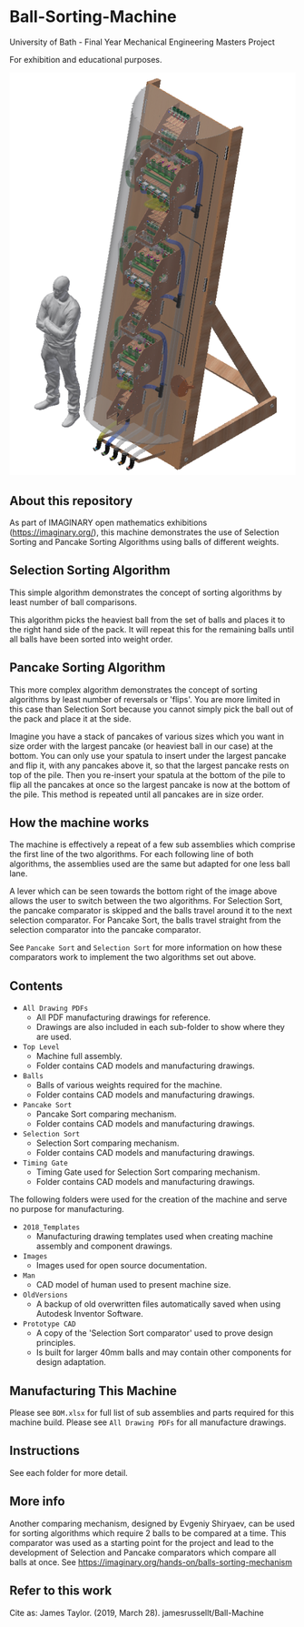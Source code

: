 # Ball-Sorting-Machine
University of Bath - Final Year Mechanical Engineering Masters Project

For exhibition and educational purposes.

![logo](https://github.com/jamesrussellt/Ball-Machine/blob/master/Images/Top_Assy.png)

## About this repository
As part of IMAGINARY open mathematics exhibitions (https://imaginary.org/), this machine demonstrates the use of Selection Sorting and Pancake Sorting Algorithms using balls of different weights.

## Selection Sorting Algorithm
This simple algorithm demonstrates the concept of sorting algorithms by least number of ball comparisons.

This algorithm picks the heaviest ball from the set of balls and places it to the right hand side of the pack. It will repeat this for the remaining balls until all balls have been sorted into weight order.

## Pancake Sorting Algorithm
This more complex algorithm demonstrates the concept of sorting algorithms by least number of reversals or 'flips'. You are more limited in this case than Selection Sort because you cannot simply pick the ball out of the pack and place it at the side.

Imagine you have a stack of pancakes of various sizes which you want in size order with the largest pancake (or heaviest ball in our case) at the bottom. You can only use your spatula to insert under the largest pancake and flip it, with any pancakes above it, so that the largest pancake rests on top of the pile. Then you re-insert your spatula at the bottom of the pile to flip all the pancakes at once so the largest pancake is now at the bottom of the pile. This method is repeated until all pancakes are in size order.

## How the machine works
The machine is effectively a repeat of a few sub assemblies which comprise the first line of the two algorithms. For each following line of both algorithms, the assemblies used are the same but adapted for one less ball lane.

A lever which can be seen towards the bottom right of the image above allows the user to switch between the two algorithms. For Selection Sort, the pancake comparator is skipped and the balls travel around it to the next selection comparator. For Pancake Sort, the balls travel straight from the selection comparator into the pancake comparator.

See `Pancake Sort` and `Selection Sort` for more information on how these comparators work to implement the two algorithms set out above.

## Contents

* `All Drawing PDFs`
  * All PDF manufacturing drawings for reference.
  * Drawings are also included in each sub-folder to show where they are used.
* `Top Level`
  * Machine full assembly.
  * Folder contains CAD models and manufacturing drawings.
* `Balls`
  * Balls of various weights required for the machine.
  * Folder contains CAD models and manufacturing drawings.
* `Pancake Sort`
  * Pancake Sort comparing mechanism.
  * Folder contains CAD models and manufacturing drawings.
* `Selection Sort`
  * Selection Sort comparing mechanism.
  * Folder contains CAD models and manufacturing drawings.
* `Timing Gate`
  * Timing Gate used for Selection Sort comparing mechanism.
  * Folder contains CAD models and manufacturing drawings.

The following folders were used for the creation of the machine and serve no purpose for manufacturing.

* `2018_Templates` 
  * Manufacturing drawing templates used when creating machine assembly and component drawings.
* `Images`
  * Images used for open source documentation.
* `Man`
  * CAD model of human used to present machine size.
* `OldVersions`
  * A backup of old overwritten files automatically saved when using Autodesk Inventor Software.
* `Prototype CAD`
  * A copy of the 'Selection Sort comparator' used to prove design principles.
  * Is built for larger 40mm balls and may contain other components for design adaptation.

## Manufacturing This Machine
Please see `BOM.xlsx` for full list of sub assemblies and parts required for this machine build.
Please see `All Drawing PDFs` for all manufacture drawings.

## Instructions 
See each folder for more detail.

## More info
Another comparing mechanism, designed by Evgeniy Shiryaev, can be used for sorting algorithms which require 2 balls to be compared at a time. This comparator was used as a starting point for the project and lead to the development of Selection and Pancake comparators which compare all balls at once.
See https://imaginary.org/hands-on/balls-sorting-mechanism

## Refer to this work
Cite as: James Taylor. (2019, March 28). jamesrussellt/Ball-Machine




